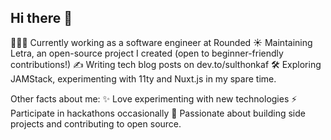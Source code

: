 ## Hi there 👋

👨🏻‍💻 Currently working as a software engineer at Rounded
☀️ Maintaining Letra, an open-source project I created (open to beginner-friendly contributions!)
✍️ Writing tech blog posts on dev.to/sulthonkaf
🛠 Exploring JAMStack, experimenting with 11ty and Nuxt.js in my spare time.

Other facts about me: ✨ Love experimenting with new technologies
⚡️ Participate in hackathons occasionally
👾 Passionate about building side projects and contributing to open source.
